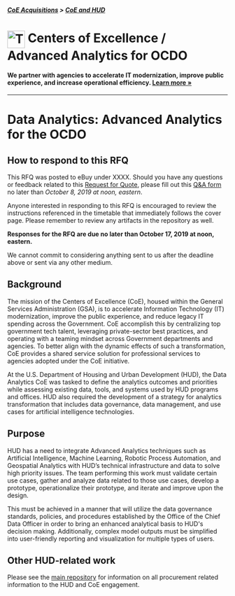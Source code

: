 ##### [CoE Acquisitions](https://github.com/GSA/coe-acquisitions) > [CoE and HUD](https://github.com/GSA/coe-hud-acquisitions)

<h1><img src="https://coe.gsa.gov/img/coe-logomark.svg" width="40px" align="top" alt="The Centers of Excellence Logo"> Centers of Excellence / Advanced Analytics for OCDO</h1>

#### We partner with agencies to accelerate IT modernization, improve public experience, and increase operational efficiency. [Learn more »](https://coe.gsa.gov/about/)

---

# Data Analytics: Advanced Analytics for the OCDO

## How to respond to this RFQ

This RFQ was posted to eBuy under XXXX. Should you have any questions or feedback related to this [Request for Quote](https://github.com/GSA/coe-hud-acq-advanced-analytics/blob/master/RFQ-Advanced-Analytics-for-OCDO.pdf), please fill out this [Q&A form](https://docs.google.com/forms/d/e/1FAIpQLSeGee2Tklw1-TqHJ413AqWNV2gRPcEt7N76FEpnqICAxSpR2A/viewform) no later than *October 8, 2019 at noon, eastern*.

Anyone interested in responding to this RFQ is encouraged to review the instructions referenced in the timetable that immediately follows the cover page. Please remember to review any artifacts in the repository as well.

**Responses for the RFQ are due no later than October 17, 2019 at noon, eastern.**

We cannot commit to considering anything sent to us after the deadline above or sent via any other medium.

## Background

The mission of the Centers of Excellence (CoE), housed within the General Services Administration (GSA), is to accelerate Information Technology (IT) modernization, improve the public experience, and reduce legacy IT spending across the Government. CoE accomplish this by centralizing top government tech talent, leveraging private-sector best practices, and operating with a teaming mindset across Government departments and agencies. To better align with the dynamic effects of such a transformation, CoE provides a shared service solution for professional services to agencies adopted under the CoE initiative.

At the U.S. Department of Housing and Urban Development (HUD), the Data Analytics CoE was tasked to define the analytics outcomes and priorities while assessing existing data, tools, and systems used by HUD programs and offices. HUD also required the development of a strategy for analytics transformation that includes data governance, data management, and use cases for artificial intelligence technologies.

## Purpose

HUD has a need to integrate Advanced Analytics techniques such as Artificial Intelligence, Machine Learning, Robotic Process Automation, and Geospatial Analytics with HUD’s technical infrastructure and data to solve high priority issues. The team performing this work must validate certain use cases, gather and analyze data related to those use cases, develop a prototype, operationalize their prototype, and iterate and improve upon the design.

This must be achieved in a manner that will utilize the data governance standards, policies, and procedures established by the Office of the Chief Data Officer in order to bring an enhanced analytical basis to HUD's decision making. Additionally, complex model outputs must be simplified into user-friendly reporting and visualization for multiple types of users.

## Other HUD-related work
Please see the [main repository](https://github.com/GSA/coe-hud-acquisitions/) for information on all procurement related information to the HUD and CoE engagement.
